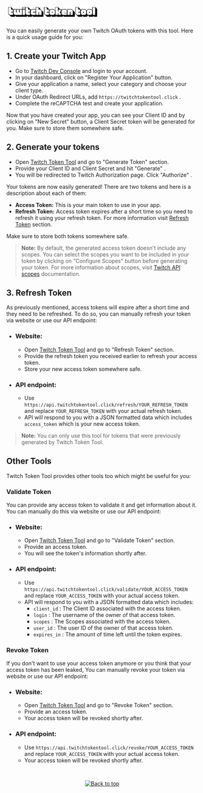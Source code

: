# <img src="./images/logo.png" href="https://twitchtokentool.click" style="cursor: pointer;"></img>

You can easily generate your own Twitch OAuth tokens with this tool. Here is a quick usage guide for you:

## 1. Create your Twitch App

- Go to [Twitch Dev Console](https://dev.twitch.tv/console) and login to your account.
- In your dashboard, click on "Register Your Application" button.
- Give your application a name, select your category and choose your client type.
- Under OAuth Redirect URLs, add `https://twitchtokentool.click` .
- Complete the reCAPTCHA test and create your application.

Now that you have created your app, you can see your Client ID and by clicking on "New Secret" button, a Client Secret token will be generated for you. Make sure to store them somewhere safe.

## 2. Generate your tokens

- Open [Twitch Token Tool](https://twitchtokentool.click#generate) and go to "Generate Token" section.
- Provide your Client ID and Client Secret and hit "Generate" .
- You will be redirected to Twitch Authorization page. Click "Authorize" .

Your tokens are now easily generated! There are two tokens and here is a description about each of them:

- **Access Token:** This is your main token to use in your app.
- **Refresh Token:** Access token expires after a short time so you need to refresh it using your refresh token. For more information visit [Refresh Token](https://github.com/bllackbull/twitchtokentool?tab=readme-ov-file#3-refresh-token) section.

Make sure to store both tokens somewhere safe.

> **Note:** By default, the generated access token doesn't include any scopes. You can select the scopes you want to be included in your token by clicking on "Configure Scopes" button before generating your token. For more information about scopes, visit [Twitch API scopes](https://dev.twitch.tv/docs/authentication/scopes/#twitch-access-token-scopes) documentation.

## 3. Refresh Token

As previously mentioned, access tokens will expire after a short time and they need to be refreshed. To do so, you can manually refresh your token via website or use our API endpoint:

- ### Website:
  - Open [Twitch Token Tool](https://twitchtokentool.click#refresh) and go to "Refresh Token" section.
  - Provide the refresh token you received earlier to refresh your access token.
  - Store your new access token somewhere safe.
- ### API endpoint:
  - Use `https://api.twitchtokentool.click/refresh/YOUR_REFRESH_TOKEN` and replace `YOUR_REFRESH_TOKEN` with your actual refresh token.
  - API will respond to you with a JSON formatted data which includes `access_token` which is your new access token.

> **Note:** You can only use this tool for tokens that were previously generated by Twitch Token Tool.

## Other Tools

Twitch Token Tool provides other tools too which might be useful for you:

### Validate Token

You can provide any access token to validate it and get information about it. You can manually do this via website or use our API endpoint:

- ### Website:
  - Open [Twitch Token Tool](https://twitchtokentool.click#validate) and go to "Validate Token" section.
  - Provide an access token.
  - You will see the token's information shortly after.
- ### API endpoint:
  - Use `https://api.twitchtokentool.click/validate/YOUR_ACCESS_TOKEN` and replace `YOUR_ACCESS_TOKEN` with your actual access token.
  - API will respond to you with a JSON formatted data which includes:
    - `client_id` : The Client ID associated with the access token.
    - `login` : The username of the owner of that access token.
    - `scopes` : The Scopes associated with the access token.
    - `user_id` : The user ID of the owner of that access token.
    - `expires_in` : The amount of time left until the token expires.

### Revoke Token

If you don't want to use your access token anymore or you think that your access token has been leaked, You can manually revoke your token via website or use our API endpoint:

- ### Website:
  - Open [Twitch Token Tool](https://twitchtokentool.click#revoke) and go to "Revoke Token" section.
  - Provide an access token.
  - Your access token will be revoked shortly after.
- ### API endpoint:
  - Use `https://api.twitchtokentool.click/revoke/YOUR_ACCESS_TOKEN` and replace `YOUR_ACCESS_TOKEN` with your actual access token.
  - Your access token will be revoked shortly after.

<p align="center"><a href="https://github.com/bllackbull/twitchtokentool"><img src="https://upload.wikimedia.org/wikipedia/commons/thumb/5/59/Up_arrow_white.svg/1024px-Up_arrow_white.svg.png" alt="Back to top" height="35" style="margin-top: 30px;"/></a></p>
